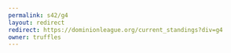 ```yaml
---
permalink: s42/g4
layout: redirect
redirect: https://dominionleague.org/current_standings?div=g4
owner: truffles
---
```

